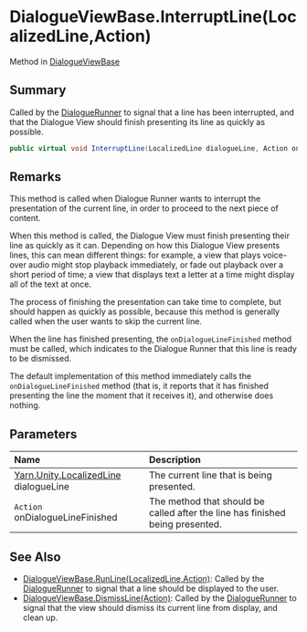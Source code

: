 # DialogueViewBase.InterruptLine(LocalizedLine,Action)

Method in [DialogueViewBase](/api/csharp/yarn.unity.dialogueviewbase.md)

## Summary


Called by the  <a href="yarn.unity.dialoguerunner.md">DialogueRunner</a>  to signal that a line has
been interrupted, and that the Dialogue View should finish
presenting its line as quickly as possible.


```csharp
public virtual void InterruptLine(LocalizedLine dialogueLine, Action onDialogueLineFinished)
```

## Remarks

<p>
This method is called when Dialogue Runner wants to interrupt the
presentation of the current line, in order to proceed to the next
piece of content.
</p> <p>
When this method is called, the Dialogue View must finish presenting
their line as quickly as it can. Depending on how this Dialogue View
presents lines, this can mean different things: for example, a view
that plays voice-over audio might stop playback immediately, or fade
out playback over a short period of time; a view that displays text
a letter at a time might display all of the text at once.
</p> <p>
The process of finishing the presentation can take time to complete,
but should happen as quickly as possible, because this method is
generally called when the user wants to skip the current line.
</p> <p>
When the line has finished presenting, the <code>onDialogueLineFinished</code> method must be called, which
indicates to the Dialogue Runner that this line is ready to be
dismissed.
</p> <p style="note">
The default implementation of this method immediately calls the
<code>onDialogueLineFinished</code> method (that is, it
reports that it has finished presenting the line the moment that it
receives it), and otherwise does nothing.
</p>

## Parameters

|Name|Description|
|:---|:---|
|[Yarn.Unity.LocalizedLine](/api/csharp/yarn.unity.localizedline.md) dialogueLine|The current line that is being presented.|
|`Action` onDialogueLineFinished|The method that should be called after the line has finished being presented.|

## See Also

* [DialogueViewBase.RunLine\(LocalizedLine,Action\)](/api/csharp/yarn.unity.dialogueviewbase.runline.md): Called by the  <a href="yarn.unity.dialoguerunner.md">DialogueRunner</a>  to signal that a line should be displayed to the user.
* [DialogueViewBase.DismissLine\(Action\)](/api/csharp/yarn.unity.dialogueviewbase.dismissline.md): Called by the  <a href="yarn.unity.dialoguerunner.md">DialogueRunner</a>  to signal that the view should dismiss its current line from display, and clean up.

